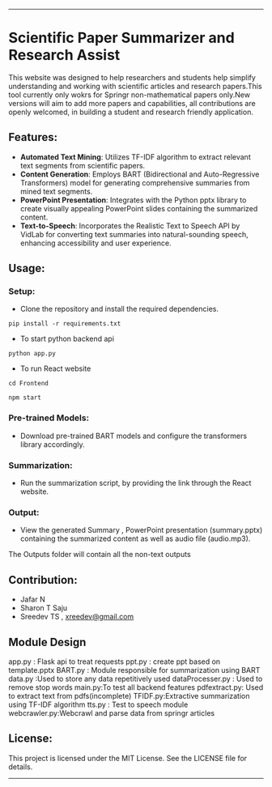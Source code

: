 
---

# Scientific Paper Summarizer and Research Assist

This website was designed to  help researchers and students help simplify understanding and working with
scientific articles and research papers.This tool currently only wokrs for Springr non-mathematical papers 
only.New versions will aim to add more papers and capabilities, all contributions are openly welcomed, in
building a student and research friendly application.

## Features:

- **Automated Text Mining**: Utilizes TF-IDF algorithm to extract relevant text segments from scientific papers.
- **Content Generation**: Employs BART (Bidirectional and Auto-Regressive Transformers) model for generating comprehensive summaries from mined text segments.
- **PowerPoint Presentation**: Integrates with the Python pptx library to create visually appealing PowerPoint slides containing the summarized content.
- **Text-to-Speech**: Incorporates the Realistic Text to Speech API by VidLab for converting text summaries into natural-sounding speech, enhancing accessibility and user experience.

## Usage:

### Setup:

- Clone the repository and install the required dependencies.
```
pip install -r requirements.txt
```
- To start python backend api
```
python app.py
```
- To run React website
```
cd Frontend
```
```
npm start
```

### Pre-trained Models:

- Download pre-trained BART models and configure the transformers library accordingly.

### Summarization:

- Run the summarization script, by providing the link through the React website.

### Output:

- View the  generated Summary , PowerPoint presentation (summary.pptx) containing the summarized content as well as audio file (audio.mp3).

The Outputs folder will contain all the non-text outputs
## Contribution:

- Jafar N
- Sharon T Saju
- Sreedev TS , xreedev@gmail.com

## Module Design

app.py : Flask api to treat requests
ppt.py : create ppt based on template.pptx
BART.py : Module responsible for summarization using BART
data.py :Used to store any data repetitively used
dataProcesser.py : Used to remove stop words
main.py:To test all backend features
pdfextract.py: Used to extract text from pdfs(incomplete)
TFIDF.py:Extractive summarization using TF-IDF algorithm
tts.py : Test to speech module
webcrawler.py:Webcrawl and parse data from springr articles


## License:

This project is licensed under the MIT License. See the LICENSE file for details.

---

